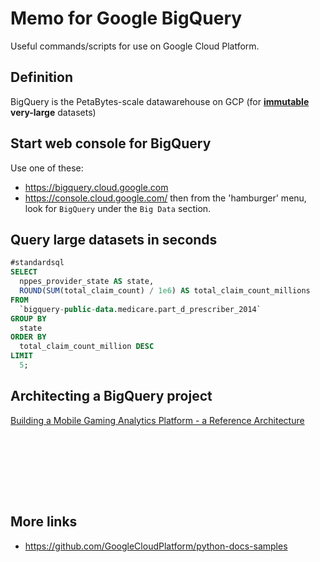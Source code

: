 # Memo for Google BigQuery

Useful commands/scripts for use on Google Cloud Platform.



## Definition

BigQuery is the PetaBytes-scale datawarehouse on GCP (for <u>**immutable**</u> **very-large** datasets)



## Start web console for BigQuery

Use one of these:

* https://bigquery.cloud.google.com
* https://console.cloud.google.com/ then from the 'hamburger' menu, look for `BigQuery` under  the `Big Data` section.


## Query large datasets in seconds


```sql
#standardsql
SELECT
  nppes_provider_state AS state,
  ROUND(SUM(total_claim_count) / 1e6) AS total_claim_count_millions
FROM
  `bigquery-public-data.medicare.part_d_prescriber_2014`
GROUP BY
  state
ORDER BY
  total_claim_count_million DESC
LIMIT
  5;
```

## Architecting a BigQuery project


[Building a Mobile Gaming Analytics Platform - a Reference Architecture](https://cloud.google.com/solutions/mobile/mobile-gaming-analysis-telemetry)




```shell


```

```shell


```

```shell


```

```shell


```



## More links

* https://github.com/GoogleCloudPlatform/python-docs-samples


